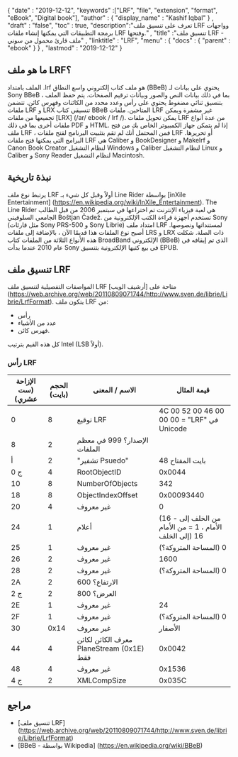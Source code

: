 {
  "date" : "2019-12-12",
  "keywords" :["LRF", "file", "extension", "format", "eBook", "Digital book"],
  "author" : {
    "display_name" : "Kashif Iqbal"
} ,
  "draft" : "false",
  "toc" : true,
  "description":"تعرف على تنسيق ملف LRF وواجهات برمجة التطبيقات التي يمكنها إنشاء ملفات LRF وفتحها." ,
  "title" :"تنسيق ملف LRF - ملف قارئ محمول من سوني" ,
  "linktitle" : "LRF",
  "menu" : {
    "docs" : {
      "parent" : "ebook"
}
} ,
  "lastmod" : "2019-12-12"
}

## ما هو ملف LRF؟

الملف بامتداد .lrf هو ملف كتاب إلكتروني واسع النطاق (BBeB) يحتوي على بيانات لـ Sony BBeB ، بما في ذلك بيانات النص والصور وبيانات ترقيم الصفحات. يتم حفظ الملف بتنسيق ثنائي مضغوط يحتوي على رأس وعدد محدد من الكائنات وفهرس كائن. تتضمن ملفات LRF و LRX تنسيقي كتاب BBeB المتاحين. ملفات LRF غير مشفرة ويمكن تجميعها من ملفات [LRX] (/ar/ ebook / lrf /). يمكن تحويل ملفات LRF من عدة أنواع ملفات أخرى بما في ذلك PDF و HTML. إذا لم يتمكن جهاز الكمبيوتر الخاص بك من فتح ملف LRF ، فمن المحتمل أنك لم تقم بتثبيت البرنامج لفتح ملفات LRF أو تحريرها. البرامج التي يمكنها فتح ملفات LRF هي Caliber و BookDesigner و Makelrf و Canon Book Creator لنظام التشغيل Windows و Caliber لنظام التشغيل Linux و Caliber و Sony Reader لنظام التشغيل Macintosh.

## نبذة تاريخية

يرتبط نوع ملف LRF أولاً وقبل كل شيء بـ Line Rider بواسطة [inXile Entertainment] (https://en.wikipedia.org/wiki/InXile_Entertainment). The Line Rider هي لعبة فيزياء الإنترنت تم اختراعها في سبتمبر 2006 من قبل الطالب الجامعي السلوفيني Boštjan Čadež. تستخدم أجهزة قراءة الكتب الإلكترونية من Sony (مثل قارئات Sony PRS-500 و Sony Librie) امتداد ملف LRF لمستنداتها ونصوصها. أصبح نوع الملفات هذا قديمًا الآن ، بالإضافة إلى ملفات LRS و LRX ذات الصلة. شكلت هذه الأنواع الثلاثة من الملفات كتاب BroadBand الإلكتروني (BBeB) الذي تم إيقافه في عام 2010 عندما بدأت Sony في بيع كتبها الإلكترونية بتنسيق EPUB.

## تنسيق ملف LRF

المواصفات التفصيلية لتنسيق ملف LRF متاحة على [أرشيف الويب] (https://web.archive.org/web/20110809071744/http://www.sven.de/librie/Librie/LrfFormat). يتكون ملف LRF من:
* رأس
* عدد من الأشياء
* فهرس كائن.

كل هذه القيم بترتيب Intel (LSB أولاً).

### رأس LRF

| الإزاحة (ست عشري) | الحجم (بايت) | الاسم / المعنى | قيمة المثال |
---|---|---|---|
| 0 | 8 | توقيع LRF | 4C 00 52 00 46 00 00 00 = "LRF" في Unicode |
| 8 | 2 | الإصدار؟ 999 في معظم الملفات |
| أ | 2 | "تشفير Psuedo" | بايت المفتاح 48 |
| 0 ج | 4 | RootObjectID | 0x0044 |
| 10 | 8 | NumberOfObjects | 342 |
| 18 | 8 | ObjectIndexOffset | 0x00093440 |
| 20 | 4 | غير معروف | 0 |
| 24 | 1 | أعلام | (16 - من الخلف إلى الأمام ، 1 = من الأمام إلى الخلف) 16 |
| 25 | 1 | غير معروف | (المساحة المتروكة؟) 0 |
| 26 | 2 | غير معروف | 1600 |
| 28 | 2 | غير معروف | (المساحة المتروكة؟) 0 |
| 2A | 2 | الارتفاع؟ 600 |
| 2 ج | 2 | العرض؟ 800 |
| 2E | 1 | غير معروف | 24 |
| 2F | 1 | غير معروف | (المساحة المتروكة؟) 0 |
| 30 | 0x14 | غير معروف | الأصفار |
| 44 | 4 | معرف الكائن لكائن PlaneStream (0x1E) فقط | 0x0042 |
| 48 | 4 | غير معروف | 0x1536 |
| 4 ج | 2 | XMLCompSize | 0x035C |


## مراجع

* [تنسيق ملف LRF] (https://web.archive.org/web/20110809071744/http://www.sven.de/librie/Librie/LrfFormat)
* [BBeB - بواسطة Wikipedia] (https://en.wikipedia.org/wiki/BBeB)


